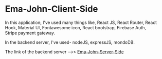 # Ema-John-Client-Side
In this application, I've used many things like,
React JS,
React Router,
React Hook,
Material UI,
Fontawesome icon,
React bootstrap,
Firebase Auth,
Stripe payment gateway.


In the backend server, I've used-
nodeJS,
expressJS,
mondoDB.

The link of the backend server -->>
[Ema-John-Server-Side](https://github.com/ToufiqurRahmanTamkin/ema-john-server)